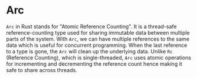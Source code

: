 # Arc

`Arc` in Rust stands for "Atomic Reference Counting". It is a thread-safe reference-counting type used for sharing immutable data between multiple parts of the system. With `Arc`, we can have multiple references to the same data which is useful for concurrent programming. When the last reference to a type is gone, the `Arc` will clean up the underlying data. Unlike `Rc` (Reference Counting), which is single-threaded, `Arc` uses atomic operations for incrementing and decrementing the reference count hence making it safe to share across threads.